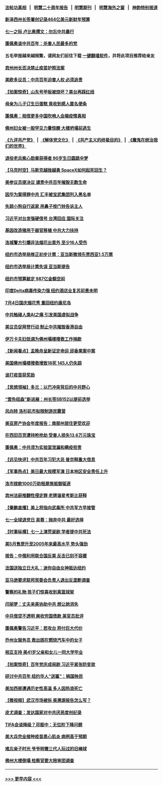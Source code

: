#### [法轮功真相](https://github.com/gfw-breaker/truth/blob/master/README.md?t=0) &nbsp;&nbsp;|&nbsp;&nbsp; [明慧二十周年报告](https://github.com/gfw-breaker/mh-reports/blob/master/README.md?t=0) &nbsp;&nbsp;|&nbsp;&nbsp;[明慧期刊](https://github.com/gfw-breaker/mh-qikan) &nbsp;&nbsp;|&nbsp;&nbsp; [明慧海外之窗](https://github.com/gfw-breaker/mh-news/blob/master/README.md?t=0) &nbsp;&nbsp;|&nbsp;&nbsp; [神韵特别报道](https://github.com/gfw-breaker/mh-news/blob/master/shenyun.md?t=0)
#### [新泽西州长签署创记录464亿美元新财年预算](../pages/nsc412/n13061388.md?t=07020401) 
#### [七一之际 卢比奥撰文：勿忘中共暴行](../pages/nsc412/n13061044.md?t=07020401) 
#### [蓬佩奥谈中共百年：杀害人民最多的党](../pages/nsc412/n13061271.md?t=07020401) 
#### 五毛举报越来越频繁，请网友们前往下载 [一键翻墙软件](https://github.com/gfw-breaker/ssr-accounts)，并将此项目推荐给亲友
#### [宾州州长否决禁止疫苗护照法案](../pages/nsc412/n13061257.md?t=07020401) 
#### [美欧多议员：中共百年迫害人权 必须追责](../pages/nsc412/n13061062.md?t=07020401) 
#### [【拍案惊奇】山东号甲板被烧坏？美台再踩红线](../pages/nsc412/n13060832.md?t=07020401) 
#### [母亲为儿子订生日蛋糕 竟收到感人匿名便条](../pages/nsc412/n13060272.md?t=07020401) 
#### [蓬佩奥：相信更多中国吹哨人会揭疫情真相](../pages/nsc412/n13061054.md?t=07020401) 
#### [佛州妇女被一股罕见力量惊醒 大楼坍塌前逃生](../pages/nsc412/n13060771.md?t=07020401) 
#### [《九评共产党》](https://github.com/begood0513/9ping.md/blob/master/README.md) &nbsp;|&nbsp; [《解体党文化》](../../../../jtdwh.md/blob/master/README.md)  &nbsp;|&nbsp; [《共产主义的终极目的》](../../../../gczydzjmd.md/blob/master/README.md) &nbsp;|&nbsp; [《魔鬼在统治我们的世界》](../../../../mgztzwmdsj.md/blob/master/README.md) 
#### [退役老兵紫心勋章获得者 90岁生日圆跳伞梦](../pages/nsc412/n13059277.md?t=07020401) 
#### [【马克时空】马斯克越挫越勇  SpaceX如何起死回生？](../pages/nsc412/n13060457.md?t=07020401) 
#### [美参议员提决议 谴责中共百年摧毁无数生命](../pages/nsc412/n13060723.md?t=07020401) 
#### [因华为案得罪中共 汇丰被宝武集团列入黑名单](../pages/nsc412/n13059151.md?t=07020401) 
#### [失踪小狗自行返家 用鼻子按门铃告诉主人](../pages/nsc412/n13060147.md?t=07020401) 
#### [习近平对台发强硬信号 台湾回应 国际关注](../pages/nsc412/n13060108.md?t=07020401) 
#### [基因改造猪用于器官移植 中共大力扶持](../pages/nsc412/n13058710.md?t=07020401) 
#### [洛城警方引爆非法烟花出意外 至少16人受伤](../pages/nsc412/n13059757.md?t=07020401) 
#### [纽约市选举局修正初步计票：亚当斯微领先贾西亚1.5万票](../pages/nsc412/n13059600.md?t=07020401) 
#### [纽约市选举局计票失误 亚当斯提告](../pages/nsc412/n13059511.md?t=07020401) 
#### [纽约市预算敲定 987亿金额空前](../pages/nsc412/n13059505.md?t=07020401) 
#### [印度Delta病毒传染力强  纽约酒店业复苏前景未明](../pages/nsc412/n13059508.md?t=07020401) 
#### [7月4日国庆烟花秀  重回纽约康尼岛](../pages/nsc412/n13059493.md?t=07020401) 
#### [中共触碰人类AI之痛 引发美国虚拟战争](../pages/nsc412/n13059669.md?t=07020401) 
#### [美议员促拜登行动 制止中共摧毁香港自由](../pages/nsc412/n13059424.md?t=07020401) 
#### [伊万卡夫妇低调为佛州塌楼搜救工作捐款](../pages/nsc412/n13059345.md?t=07020401) 
#### [【新闻看点】孟晚舟呈新证定命运 邱香果案中案](../pages/nsc412/n13059007.md?t=07020401) 
#### [美国佛州塌楼搜救增致18死 145人仍失踪](../pages/nsc412/n13059153.md?t=07020401) 
#### [谈打疫苗获奖励](../pages/nsc412/n13059315.md?t=07020401) 
#### [【思想领袖】多兰：以巴冲突背后的中共野心](../pages/nsc412/n13010990.md?t=07020401) 
#### [“罢免纽森”新进展：州长签SB152以提前选举](../pages/nsc412/n13059283.md?t=07020401) 
#### [风向转 洛杉矶市拟限制游民露营](../pages/nsc412/n13059263.md?t=07020401) 
#### [美亚房产协会年度报告：南部州居住更受欢迎](../pages/nsc412/n13059244.md?t=07020401) 
#### [在西田百货遭持枪抢劫 受害人损失13.6万元珠宝](../pages/nsc412/n13059208.md?t=07020401) 
#### [蓬佩奥：中共须为实验室泄漏和瞒疫担责](../pages/nsc412/n13058935.md?t=07020401) 
#### [【远见快评】中共百年习犯大忌 普京释重大信息](../pages/nsc412/n13059029.md?t=07020401) 
#### [【军事热点】美日最大规模军演 日本地区安全责任上升](../pages/nsc412/n13056423.md?t=07020401) 
#### [洛市拨款1000万助租屋族抵御驱逐](../pages/nsc412/n13059070.md?t=07020401) 
#### [宾州法庭推翻性侵定罪 老牌谐星考斯比获释](../pages/nsc412/n13059016.md?t=07020401) 
#### [【秦鹏直播】美上将指向武毒所 中共军方早接管](../pages/nsc412/n13059047.md?t=07020401) 
#### [七一全球退党日 易蓉：抛弃中共 最好选择](../pages/nsc412/n13059106.md?t=07020401) 
#### [【时事纵横】七一上演荒诞剧 学者提中共死法](../pages/nsc412/n13058990.md?t=07020401) 
#### [美5月售房升至2005年来最高水平 势头强劲](../pages/nsc412/n13059009.md?t=07020401) 
#### [报告：中俄利用联合国反美 反击已刻不容缓](../pages/nsc412/n13058878.md?t=07020401) 
#### [法国送独立日大礼：迷你自由女神抵达纽约](../pages/nsc412/n13058974.md?t=07020401) 
#### [亚马逊要求联邦贸委会负责人退出反垄断调查](../pages/nsc412/n13058866.md?t=07020401) 
#### [警察的礼物 孩子们惊喜收到真篮球架](../pages/nsc412/n13058170.md?t=07020401) 
#### [闫丽梦：丈夫来美协助中共 想让她消失](../pages/nsc412/n13058858.md?t=07020401) 
#### [中共借贷不透明 爽收穷国债款 美官员批评](../pages/nsc412/n13058629.md?t=07020401) 
#### [蓬佩奥警告习近平：若攻台 将付巨大代价](../pages/nsc412/n13058827.md?t=07020401) 
#### [乔州女服务员 救出困在燃烧汽车中的女子](../pages/nsc412/n13058340.md?t=07020401) 
#### [相互支持 美41岁父亲和女儿一同大学毕业](../pages/nsc412/n13057491.md?t=07020401) 
#### [【拍案惊奇】百年党庆成闹剧 习近平紧张防变故](../pages/nsc412/n13057333.md?t=07020401) 
#### [研讨中共百年 纽约华人“送匾”：祸国殃民](../pages/nsc412/n13057367.md?t=07020401) 
#### [美加西部遭遇历史性高温 多人因热浪死亡](../pages/nsc412/n13058581.md?t=07020401) 
#### [【微视频】武汉市场被拆 美溯源报告怎么写？](../pages/nsc412/n13058411.md?t=07020401) 
#### [皮尤调查：发达国家对中共厌恶度创纪录](../pages/nsc412/n13058634.md?t=07020401) 
#### [TIFA会谈降级？邓振中：无位阶下降问题](../pages/nsc412/n13058589.md?t=07020401) 
#### [美大兵完全接种疫苗患心肌炎 病例高于预期](../pages/nsc412/n13058367.md?t=07020401) 
#### [难忘亲子时光 爷爷转赠三代人玩过的旧棒球](../pages/nsc412/n13057433.md?t=07020401) 
#### [佛州大楼倒塌 检察官要大陪审团调查](../pages/nsc412/n13058503.md?t=07020401) 

----
#### [ >>> 更早内容 <<< ](../indexes/nsc412-earlier.md)
